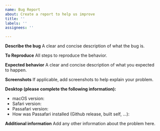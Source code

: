 ```yaml
---
name: Bug Report
about: Create a report to help us improve
title: ''
labels: ''
assignees: ''

---
```


**Describe the bug**
A clear and concise description of what the bug is.

**To Reproduce**
All steps to reproduce the behavior.

**Expected behavior**
A clear and concise description of what you expected to happen.

**Screenshots**
If applicable, add screenshots to help explain your problem.

**Desktop (please complete the following information):**
 - macOS version:
 - Safari version:
 - Passafari version:
 - How was Passafari installed (Github release, built self, ...):

**Additional information**
Add any other information about the problem here.
